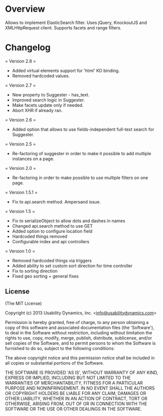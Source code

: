 Overview
========

Allows to implement ElasticSearch filter. Uses jQuery, KnockoutJS and XMLHttpRequest client. Supports facets and range filters.

Changelog
=========

= Version 2.8 =
* Added virtual elements support for 'html' KO binding.
* Removed hardcoded values.

= Version 2.7 =
* New property to Suggester - has_text.
* Improved search logic in Suggester.
* Make facets update only if needed.
* Abort XHR if already ran.

= Version 2.6 =
* Added option that allows to use fields-independent full-text search for Suggester.

= Version 2.5 =
* Re-factoring of suggester in order to make it possible to add multiple instances on a page. 

= Version 2.0 =
* Re-factoring in order to make possible to use multiple filters on one page.

= Version 1.5.1 =
* Fix to api.search method. Ampersand issue.

= Version 1.5 =
* Fix to serializeObject to allow dots and dashes in names
* Changed api.search method to use GET
* Added option to configure location field
* Hardcoded things removed
* Configurable index and api controllers

= Version 1.0 =
* Removed hardcoded things via triggers
* Added ability to set custom sort direction for time controller
* Fix to sorting direction
* Fixed geo sorting + general fixes

## License

(The MIT License)

Copyright (c) 2013 Usability Dynamics, Inc. &lt;info@usabilitydynamics.com&gt;

Permission is hereby granted, free of charge, to any person obtaining
a copy of this software and associated documentation files (the
'Software'), to deal in the Software without restriction, including
without limitation the rights to use, copy, modify, merge, publish,
distribute, sublicense, and/or sell copies of the Software, and to
permit persons to whom the Software is furnished to do so, subject to
the following conditions:

The above copyright notice and this permission notice shall be
included in all copies or substantial portions of the Software.

THE SOFTWARE IS PROVIDED 'AS IS', WITHOUT WARRANTY OF ANY KIND,
EXPRESS OR IMPLIED, INCLUDING BUT NOT LIMITED TO THE WARRANTIES OF
MERCHANTABILITY, FITNESS FOR A PARTICULAR PURPOSE AND NONINFRINGEMENT.
IN NO EVENT SHALL THE AUTHORS OR COPYRIGHT HOLDERS BE LIABLE FOR ANY
CLAIM, DAMAGES OR OTHER LIABILITY, WHETHER IN AN ACTION OF CONTRACT,
TORT OR OTHERWISE, ARISING FROM, OUT OF OR IN CONNECTION WITH THE
SOFTWARE OR THE USE OR OTHER DEALINGS IN THE SOFTWARE.